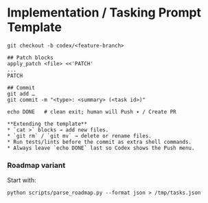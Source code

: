 # Implementation / Tasking Prompt Template

```
git checkout -b codex/<feature-branch>

## Patch blocks
apply_patch <file> <<'PATCH'
...
PATCH

## Commit
git add …
git commit -m "<type>: <summary> (<task id>)"

echo DONE   # clean exit; human will Push ▾ / Create PR

**Extending the template**  
* `cat >` blocks → add new files.  
* `git rm` / `git mv` → delete or rename files.  
* Run tests/lints before the commit as extra shell commands.  
* Always leave `echo DONE` last so Codex shows the Push menu.
```

### Roadmap variant

Start with:

```
python scripts/parse_roadmap.py --format json > /tmp/tasks.json
```
